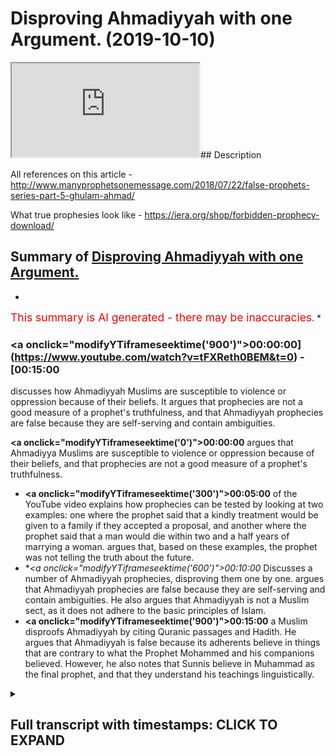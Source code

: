 # Disproving Ahmadiyyah with one Argument. (2019-10-10)

<iframe loading='lazy' src='https://www.youtube.com/embed/tFXReth0BEM'></iframe>## Description

All references on this article  - http://www.manyprophetsonemessage.com/2018/07/22/false-prophets-series-part-5-ghulam-ahmad/

What true prophesies look like - https://iera.org/shop/forbidden-prophecy-download/

## Summary of [Disproving Ahmadiyyah with one Argument.](https://www.youtube.com/watch?v=tFXReth0BEM)


*

<span style="color:red; font-size:125%">This summary is AI generated - there may be inaccuracies</span>. [](/)*

### <a onclick=\"modifyYTiframeseektime('900')\">00:00:00](https://www.youtube.com/watch?v=tFXReth0BEM&t=0) - [00:15:00</a>

 discusses how Ahmadiyyah Muslims are susceptible to violence or oppression because of their beliefs. It argues that prophecies are not a good measure of a prophet's truthfulness, and that Ahmadiyyah prophecies are false because they are self-serving and contain ambiguities.

**<a onclick=\"modifyYTiframeseektime('0')\">00:00:00</a>**  argues that Ahmadiyya Muslims are susceptible to violence or oppression because of their beliefs, and that prophecies are not a good measure of a prophet's truthfulness.
* **<a onclick=\"modifyYTiframeseektime('300')\">00:05:00</a>** of the YouTube video explains how prophecies can be tested by looking at two examples: one where the prophet said that a kindly treatment would be given to a family if they accepted a proposal, and another where the prophet said that a man would die within two and a half years of marrying a woman. argues that, based on these examples, the prophet was not telling the truth about the future.
* **<a onclick=\"modifyYTiframeseektime('600')\">00:10:00</a>* Discusses a number of Ahmadiyyah prophecies, disproving them one by one. argues that Ahmadiyyah prophecies are false because they are self-serving and contain ambiguities. He also argues that Ahmadiyyah is not a Muslim sect, as it does not adhere to the basic principles of Islam.
* **<a onclick=\"modifyYTiframeseektime('900')\">00:15:00</a>**  a Muslim disproofs Ahmadiyyah by citing Quranic passages and Hadith. He argues that Ahmadiyyah is false because its adherents believe in things that are contrary to what the Prophet Mohammed and his companions believed. However, he also notes that Sunnis believe in Muhammad as the final prophet, and that they understand his teachings linguistically.

<details><summary><h2>Full transcript with timestamps: CLICK TO EXPAND</h2></summary>

<a onclick="modifyYTiframeseektime('0)')">0:00:00 Salam alaikum warahmatullahi what I care<\/a>
<a onclick="modifyYTiframeseektime('2)')">0:00:02 - how are you guys doing and this is a<\/a>
<a onclick="modifyYTiframeseektime('4)')">0:00:04 short video hopefully which is meant to<\/a>
<a onclick="modifyYTiframeseektime('7)')">0:00:07 elucidate our brothers and humanity from<\/a>
<a onclick="modifyYTiframeseektime('11)')">0:00:11 the at midi community of course we<\/a>
<a onclick="modifyYTiframeseektime('14)')">0:00:14 understand that the ahmadiyya community<\/a>
<a onclick="modifyYTiframeseektime('16)')">0:00:16 is a small community of about ten<\/a>
<a onclick="modifyYTiframeseektime('19)')">0:00:19 million people worldwide according to<\/a>
<a onclick="modifyYTiframeseektime('21)')">0:00:21 statistics and then we also understand<\/a>
<a onclick="modifyYTiframeseektime('23)')">0:00:23 that they because of that because of<\/a>
<a onclick="modifyYTiframeseektime('26)')">0:00:26 that may be susceptible to kind of<\/a>
<a onclick="modifyYTiframeseektime('29)')">0:00:29 violence or oppression all these things<\/a>
<a onclick="modifyYTiframeseektime('31)')">0:00:31 Wow so the first thing we should<\/a>
<a onclick="modifyYTiframeseektime('33)')">0:00:33 actually sell by saying is that whenever<\/a>
<a onclick="modifyYTiframeseektime('36)')">0:00:36 you see people who who are susceptible<\/a>
<a onclick="modifyYTiframeseektime('40)')">0:00:40 to those things we should be careful not<\/a>
<a onclick="modifyYTiframeseektime('42)')">0:00:42 to twist you know ideological points of<\/a>
<a onclick="modifyYTiframeseektime('45)')">0:00:45 contention theological points of<\/a>
<a onclick="modifyYTiframeseektime('47)')">0:00:47 contention which I'm going to raise in<\/a>
<a onclick="modifyYTiframeseektime('48)')">0:00:48 fact in this video to religious violence<\/a>
<a onclick="modifyYTiframeseektime('52)')">0:00:52 or oppression or anything like that so<\/a>
<a onclick="modifyYTiframeseektime('55)')">0:00:55 that's that's a disclaimer that I want<\/a>
<a onclick="modifyYTiframeseektime('56)')">0:00:56 to make and just for those who don't<\/a>
<a onclick="modifyYTiframeseektime('58)')">0:00:58 understand who and what the Atman is aa<\/a>
<a onclick="modifyYTiframeseektime('62)')">0:01:02 the admin is are a group of people who<\/a>
<a onclick="modifyYTiframeseektime('64)')">0:01:04 believe in the Quran the veracity of the<\/a>
<a onclick="modifyYTiframeseektime('66)')">0:01:06 Quran and they actually even believe in<\/a>
<a onclick="modifyYTiframeseektime('69)')">0:01:09 the son now the you know the the<\/a>
<a onclick="modifyYTiframeseektime('71)')">0:01:11 literature of the Muslims of the Sunni<\/a>
<a onclick="modifyYTiframeseektime('74)')">0:01:14 Muslims like Bukhari Muslim etc and what<\/a>
<a onclick="modifyYTiframeseektime('78)')">0:01:18 they also believe which is what<\/a>
<a onclick="modifyYTiframeseektime('79)')">0:01:19 separates them from the main body of<\/a>
<a onclick="modifyYTiframeseektime('81)')">0:01:21 Sunni Islam and Shia Islam the fact that<\/a>
<a onclick="modifyYTiframeseektime('85)')">0:01:25 there was a prophet that came after they<\/a>
<a onclick="modifyYTiframeseektime('86)')">0:01:26 call him what I'm Ahmed now this man was<\/a>
<a onclick="modifyYTiframeseektime('88)')">0:01:28 a man who was born 1835 and died in 1908<\/a>
<a onclick="modifyYTiframeseektime('92)')">0:01:32 and was in British occupied India at<\/a>
<a onclick="modifyYTiframeseektime('96)')">0:01:36 that time now I'm not gonna go to<\/a>
<a onclick="modifyYTiframeseektime('98)')">0:01:38 conspiracy theories about him lazing and<\/a>
<a onclick="modifyYTiframeseektime('100)')">0:01:40 conspiring with the British it of course<\/a>
<a onclick="modifyYTiframeseektime('102)')">0:01:42 this is the main stream kind of<\/a>
<a onclick="modifyYTiframeseektime('104)')">0:01:44 narrative within Sunni circles which is<\/a>
<a onclick="modifyYTiframeseektime('107)')">0:01:47 that you know he was conspiring with a<\/a>
<a onclick="modifyYTiframeseektime('109)')">0:01:49 British or he was enacting the British<\/a>
<a onclick="modifyYTiframeseektime('111)')">0:01:51 will in that you know he kind of unquiet<\/a>
<a onclick="modifyYTiframeseektime('117)')">0:01:57 eyes the the obligation of jihad<\/a>
<a onclick="modifyYTiframeseektime('121)')">0:02:01 physical fighting back because the<\/a>
<a onclick="modifyYTiframeseektime('124)')">0:02:04 British at that time they had an agenda<\/a>
<a onclick="modifyYTiframeseektime('127)')">0:02:07 of course to to<\/a>
<a onclick="modifyYTiframeseektime('131)')">0:02:11 do you militarize if you like the<\/a>
<a onclick="modifyYTiframeseektime('134)')">0:02:14 aggressing military elements of the<\/a>
<a onclick="modifyYTiframeseektime('137)')">0:02:17 indian colonial people's that's that's a<\/a>
<a onclick="modifyYTiframeseektime('141)')">0:02:21 conspiracy i will call it or it could be<\/a>
<a onclick="modifyYTiframeseektime('143)')">0:02:23 true<\/a>
<a onclick="modifyYTiframeseektime('143)')">0:02:23 i'm not going into the details of this<\/a>
<a onclick="modifyYTiframeseektime('145)')">0:02:25 now because it's not my area of interest<\/a>
<a onclick="modifyYTiframeseektime('147)')">0:02:27 at this point in time but it's important<\/a>
<a onclick="modifyYTiframeseektime('150)')">0:02:30 just to know what kind of narratives are<\/a>
<a onclick="modifyYTiframeseektime('152)')">0:02:32 out there now here's what I do want to<\/a>
<a onclick="modifyYTiframeseektime('154)')">0:02:34 say what you think is very important how<\/a>
<a onclick="modifyYTiframeseektime('157)')">0:02:37 do we know a profit is a profit this is<\/a>
<a onclick="modifyYTiframeseektime('159)')">0:02:39 a good question<\/a>
<a onclick="modifyYTiframeseektime('160)')">0:02:40 okay how do we know a profit is a profit<\/a>
<a onclick="modifyYTiframeseektime('161)')">0:02:41 now in the Islamic tradition I've<\/a>
<a onclick="modifyYTiframeseektime('163)')">0:02:43 already made the argument that from a<\/a>
<a onclick="modifyYTiframeseektime('165)')">0:02:45 completely textual basis that they<\/a>
<a onclick="modifyYTiframeseektime('168)')">0:02:48 cannot be seen to be any profit that<\/a>
<a onclick="modifyYTiframeseektime('169)')">0:02:49 comes after Prophet Muhammad why because<\/a>
<a onclick="modifyYTiframeseektime('172)')">0:02:52 of the versions of lab where he's<\/a>
<a onclick="modifyYTiframeseektime('174)')">0:02:54 referred to as hot and hot in the<\/a>
<a onclick="modifyYTiframeseektime('176)')">0:02:56 beginning so that he's the scene of the<\/a>
<a onclick="modifyYTiframeseektime('180)')">0:03:00 profits point is also the final prophet<\/a>
<a onclick="modifyYTiframeseektime('182)')">0:03:02 now linguists and professor hoon<\/a>
<a onclick="modifyYTiframeseektime('184)')">0:03:04 exegetes of the Quran through all of<\/a>
<a onclick="modifyYTiframeseektime('186)')">0:03:06 history have said that this means that<\/a>
<a onclick="modifyYTiframeseektime('188)')">0:03:08 he is the final prophet the Prophet<\/a>
<a onclick="modifyYTiframeseektime('189)')">0:03:09 himself said in Buhari<\/a>
<a onclick="modifyYTiframeseektime('191)')">0:03:11 in many different anyway I have in fact<\/a>
<a onclick="modifyYTiframeseektime('193)')">0:03:13 different narrations that let it be<\/a>
<a onclick="modifyYTiframeseektime('195)')">0:03:15 about me there's no prophet afternoon<\/a>
<a onclick="modifyYTiframeseektime('196)')">0:03:16 now this is the strongest argument and<\/a>
<a onclick="modifyYTiframeseektime('198)')">0:03:18 there are many arguments which are<\/a>
<a onclick="modifyYTiframeseektime('199)')">0:03:19 subsidiary to those arguments we shall<\/a>
<a onclick="modifyYTiframeseektime('201)')">0:03:21 meet to show that there cannot be a<\/a>
<a onclick="modifyYTiframeseektime('204)')">0:03:24 prophet after prophet Muhammad from an<\/a>
<a onclick="modifyYTiframeseektime('206)')">0:03:26 Islamic perspective however there's an<\/a>
<a onclick="modifyYTiframeseektime('208)')">0:03:28 argument I want to make today which is a<\/a>
<a onclick="modifyYTiframeseektime('210)')">0:03:30 different kind of argument you see well<\/a>
<a onclick="modifyYTiframeseektime('212)')">0:03:32 I'm with himself who as we've said was<\/a>
<a onclick="modifyYTiframeseektime('215)')">0:03:35 quite modern man in terms of his<\/a>
<a onclick="modifyYTiframeseektime('216)')">0:03:36 political placement<\/a>
<a onclick="modifyYTiframeseektime('218)')">0:03:38 he says the following he says that to<\/a>
<a onclick="modifyYTiframeseektime('221)')">0:03:41 draw to judge my truthfulness or lies<\/a>
<a onclick="modifyYTiframeseektime('223)')">0:03:43 there is no better test than prophesies<\/a>
<a onclick="modifyYTiframeseektime('226)')">0:03:46 and he also said let it be known to the<\/a>
<a onclick="modifyYTiframeseektime('229)')">0:03:49 unbelieving persons that my truthfulness<\/a>
<a onclick="modifyYTiframeseektime('231)')">0:03:51 or false will be judged on my prophecies<\/a>
<a onclick="modifyYTiframeseektime('233)')">0:03:53 there is no other touchstone for it and<\/a>
<a onclick="modifyYTiframeseektime('236)')">0:03:56 of course I'm going to provide an<\/a>
<a onclick="modifyYTiframeseektime('238)')">0:03:58 article with all of the references for<\/a>
<a onclick="modifyYTiframeseektime('242)')">0:04:02 these things that he said so what he's<\/a>
<a onclick="modifyYTiframeseektime('244)')">0:04:04 saying is and this is mentioned just<\/a>
<a onclick="modifyYTiframeseektime('249)')">0:04:09 mentioned you know<\/a>
<a onclick="modifyYTiframeseektime('257)')">0:04:17 in Boots where I will show you the<\/a>
<a onclick="modifyYTiframeseektime('260)')">0:04:20 evidences for the references for those<\/a>
<a onclick="modifyYTiframeseektime('263)')">0:04:23 particular quotations I just came as I'm<\/a>
<a onclick="modifyYTiframeseektime('266)')">0:04:26 finding those quotations what I'm gonna<\/a>
<a onclick="modifyYTiframeseektime('267)')">0:04:27 say is that I believe that what a madman<\/a>
<a onclick="modifyYTiframeseektime('269)')">0:04:29 is actually right these points in fact<\/a>
<a onclick="modifyYTiframeseektime('272)')">0:04:32 it is a good point to make that<\/a>
<a onclick="modifyYTiframeseektime('274)')">0:04:34 prophecies are wise required for example<\/a>
<a onclick="modifyYTiframeseektime('276)')">0:04:36 those two things to judge my<\/a>
<a onclick="modifyYTiframeseektime('278)')">0:04:38 truthfulness of lives is no business and<\/a>
<a onclick="modifyYTiframeseektime('280)')">0:04:40 prophecies is mentioned in a book called<\/a>
<a onclick="modifyYTiframeseektime('282)')">0:04:42 rahani Mazzini the volume 19 page 288 is<\/a>
<a onclick="modifyYTiframeseektime('287)')">0:04:47 also let it be known to the unbelieving<\/a>
<a onclick="modifyYTiframeseektime('289)')">0:04:49 persons that my truthfulness or false<\/a>
<a onclick="modifyYTiframeseektime('291)')">0:04:51 winters am uneasy there is no better<\/a>
<a onclick="modifyYTiframeseektime('293)')">0:04:53 touchstone for it is in Amenas he mocked<\/a>
<a onclick="modifyYTiframeseektime('295)')">0:04:55 he Islam page 208 of these references I<\/a>
<a onclick="modifyYTiframeseektime('299)')">0:04:59 will provide in an article which I'm<\/a>
<a onclick="modifyYTiframeseektime('302)')">0:05:02 basing it on this research on now having<\/a>
<a onclick="modifyYTiframeseektime('305)')">0:05:05 said that he's saying basically my<\/a>
<a onclick="modifyYTiframeseektime('306)')">0:05:06 prophecies which is my predictions of<\/a>
<a onclick="modifyYTiframeseektime('308)')">0:05:08 the future this is the touchstone to<\/a>
<a onclick="modifyYTiframeseektime('311)')">0:05:11 know if I'm truthful and I think this is<\/a>
<a onclick="modifyYTiframeseektime('312)')">0:05:12 a very fair test because if someone is<\/a>
<a onclick="modifyYTiframeseektime('314)')">0:05:14 being divinely inspired if someone is<\/a>
<a onclick="modifyYTiframeseektime('317)')">0:05:17 being divinely inspired they should be<\/a>
<a onclick="modifyYTiframeseektime('319)')">0:05:19 in fact yeah telling the truth about the<\/a>
<a onclick="modifyYTiframeseektime('322)')">0:05:22 future because if God is all-knowing he<\/a>
<a onclick="modifyYTiframeseektime('323)')">0:05:23 knows the future as well<\/a>
<a onclick="modifyYTiframeseektime('324)')">0:05:24 very fair enough and that is actually<\/a>
<a onclick="modifyYTiframeseektime('326)')">0:05:26 one of the challenges we as Muslims make<\/a>
<a onclick="modifyYTiframeseektime('328)')">0:05:28 to non-muslims that if the Prophet had<\/a>
<a onclick="modifyYTiframeseektime('331)')">0:05:31 made a prediction of the future that is<\/a>
<a onclick="modifyYTiframeseektime('333)')">0:05:33 time-bound<\/a>
<a onclick="modifyYTiframeseektime('334)')">0:05:34 for example place bound that ship have<\/a>
<a onclick="modifyYTiframeseektime('338)')">0:05:38 materialized and if it can be falsified<\/a>
<a onclick="modifyYTiframeseektime('339)')">0:05:39 this effectively falsify his prophethood<\/a>
<a onclick="modifyYTiframeseektime('342)')">0:05:42 it's a very fair enough test because no<\/a>
<a onclick="modifyYTiframeseektime('344)')">0:05:44 one knows the future for sure now I want<\/a>
<a onclick="modifyYTiframeseektime('347)')">0:05:47 to just introduce you to two prophecies<\/a>
<a onclick="modifyYTiframeseektime('348)')">0:05:48 or two or three prophecies that will I'm<\/a>
<a onclick="modifyYTiframeseektime('350)')">0:05:50 adamant made and we want to look at<\/a>
<a onclick="modifyYTiframeseektime('351)')">0:05:51 these prophecies and see was he telling<\/a>
<a onclick="modifyYTiframeseektime('353)')">0:05:53 the truth or not he says what a madman<\/a>
<a onclick="modifyYTiframeseektime('357)')">0:05:57 says in the following he says it was<\/a>
<a onclick="modifyYTiframeseektime('359)')">0:05:59 revealed to me by the Most High God that<\/a>
<a onclick="modifyYTiframeseektime('363)')">0:06:03 I should seek the hand of Ahmed begs<\/a>
<a onclick="modifyYTiframeseektime('365)')">0:06:05 Eldar eldest daughter and to tell them<\/a>
<a onclick="modifyYTiframeseektime('368)')">0:06:08 that a kindly treatment shall be dealt<\/a>
<a onclick="modifyYTiframeseektime('371)')">0:06:11 to them if they accept the proposal and<\/a>
<a onclick="modifyYTiframeseektime('373)')">0:06:13 that this marriage shall bring to them<\/a>
<a onclick="modifyYTiframeseektime('375)')">0:06:15 blessings and blissful beatitude but if<\/a>
<a onclick="modifyYTiframeseektime('378)')">0:06:18 they should refuse to do so the end of<\/a>
<a onclick="modifyYTiframeseektime('381)')">0:06:21 the girl shall be very sad<\/a>
<a onclick="modifyYTiframeseektime('383)')">0:06:23 and the man who shall marry her shall<\/a>
<a onclick="modifyYTiframeseektime('386)')">0:06:26 die<\/a>
<a onclick="modifyYTiframeseektime('386)')">0:06:26 within two and a half years and her<\/a>
<a onclick="modifyYTiframeseektime('388)')">0:06:28 father within three years from the date<\/a>
<a onclick="modifyYTiframeseektime('390)')">0:06:30 of marriage God the most high will<\/a>
<a onclick="modifyYTiframeseektime('393)')">0:06:33 remove every obstacle in the end bring<\/a>
<a onclick="modifyYTiframeseektime('396)')">0:06:36 her into marriage with me Tocqueville<\/a>
<a onclick="modifyYTiframeseektime('398)')">0:06:38 Allah saying this yeah and turn the<\/a>
<a onclick="modifyYTiframeseektime('400)')">0:06:40 irreligious people into Muslims and<\/a>
<a onclick="modifyYTiframeseektime('402)')">0:06:42 bring to guidance those who have lost<\/a>
<a onclick="modifyYTiframeseektime('405)')">0:06:45 the right path it's very clear what a<\/a>
<a onclick="modifyYTiframeseektime('409)')">0:06:49 madman is saying that he will marry this<\/a>
<a onclick="modifyYTiframeseektime('411)')">0:06:51 woman<\/a>
<a onclick="modifyYTiframeseektime('412)')">0:06:52 whose name is Mohammad II Begum yeah<\/a>
<a onclick="modifyYTiframeseektime('415)')">0:06:55 he's saying that will happen in this<\/a>
<a onclick="modifyYTiframeseektime('416)')">0:06:56 time if this doesn't happen and so on<\/a>
<a onclick="modifyYTiframeseektime('418)')">0:06:58 then we problematic now highs will jump<\/a>
<a onclick="modifyYTiframeseektime('421)')">0:07:01 on this and say well hold on he says<\/a>
<a onclick="modifyYTiframeseektime('422)')">0:07:02 that if the people repent there was a<\/a>
<a onclick="modifyYTiframeseektime('424)')">0:07:04 condition of repentance the family if<\/a>
<a onclick="modifyYTiframeseektime('426)')">0:07:06 the family doesn't repent then all these<\/a>
<a onclick="modifyYTiframeseektime('428)')">0:07:08 things will happen however even after a<\/a>
<a onclick="modifyYTiframeseektime('431)')">0:07:11 family was sending because they got a<\/a>
<a onclick="modifyYTiframeseektime('433)')">0:07:13 little bit worried actually maybe this<\/a>
<a onclick="modifyYTiframeseektime('434)')">0:07:14 guy is telling the truth the family side<\/a>
<a onclick="modifyYTiframeseektime('436)')">0:07:16 writing you know letters of apology to<\/a>
<a onclick="modifyYTiframeseektime('438)')">0:07:18 the two and so on even after that he<\/a>
<a onclick="modifyYTiframeseektime('442)')">0:07:22 reiterated so a company because of<\/a>
<a onclick="modifyYTiframeseektime('444)')">0:07:24 repentance he reiterated the same<\/a>
<a onclick="modifyYTiframeseektime('446)')">0:07:26 message she said even after they<\/a>
<a onclick="modifyYTiframeseektime('449)')">0:07:29 supposedly you know apologized and so on<\/a>
<a onclick="modifyYTiframeseektime('451)')">0:07:31 but the death of Ahmed but beg broke<\/a>
<a onclick="modifyYTiframeseektime('454)')">0:07:34 their backs and this was why they sent<\/a>
<a onclick="modifyYTiframeseektime('456)')">0:07:36 letters of apology and regret so he's<\/a>
<a onclick="modifyYTiframeseektime('458)')">0:07:38 acknowledging that they said assembly is<\/a>
<a onclick="modifyYTiframeseektime('460)')">0:07:40 of a program as they were struck by fear<\/a>
<a onclick="modifyYTiframeseektime('463)')">0:07:43 and terror in their hearts it was<\/a>
<a onclick="modifyYTiframeseektime('464)')">0:07:44 essential that God the Most High<\/a>
<a onclick="modifyYTiframeseektime('466)')">0:07:46 according to his ancient way postponed<\/a>
<a onclick="modifyYTiframeseektime('468)')">0:07:48 the day of punishment to some later time<\/a>
<a onclick="modifyYTiframeseektime('470)')">0:07:50 that is to the time when those people<\/a>
<a onclick="modifyYTiframeseektime('473)')">0:07:53 again turned back fully to another time<\/a>
<a onclick="modifyYTiframeseektime('476)')">0:07:56 of fearing and turning to God is<\/a>
<a onclick="modifyYTiframeseektime('478)')">0:07:58 displayed as proved by the whole of the<\/a>
<a onclick="modifyYTiframeseektime('480)')">0:08:00 Quran but the essence of the prophecy<\/a>
<a onclick="modifyYTiframeseektime('483)')">0:08:03 that this woman will enter into this<\/a>
<a onclick="modifyYTiframeseektime('485)')">0:08:05 marriage with me is an absolute fate<\/a>
<a onclick="modifyYTiframeseektime('488)')">0:08:08 isn't a discovery is an absolute fate<\/a>
<a onclick="modifyYTiframeseektime('491)')">0:08:11 which cannot be averted now this is<\/a>
<a onclick="modifyYTiframeseektime('494)')">0:08:14 clear even after the so-called<\/a>
<a onclick="modifyYTiframeseektime('496)')">0:08:16 repentance and apology so absolute faith<\/a>
<a onclick="modifyYTiframeseektime('498)')">0:08:18 which were which one cannot be averted<\/a>
<a onclick="modifyYTiframeseektime('500)')">0:08:20 he says so after these days when God the<\/a>
<a onclick="modifyYTiframeseektime('502)')">0:08:22 most high sees that these people's<\/a>
<a onclick="modifyYTiframeseektime('504)')">0:08:24 hearts have hardened and that they have<\/a>
<a onclick="modifyYTiframeseektime('506)')">0:08:26 not valued the few days of respite and<\/a>
<a onclick="modifyYTiframeseektime('509)')">0:08:29 relaxation given to them then he will<\/a>
<a onclick="modifyYTiframeseektime('511)')">0:08:31 turn to the fulfillment of the prophecy<\/a>
<a onclick="modifyYTiframeseektime('513)')">0:08:33 of his holy word<\/a>
<a onclick="modifyYTiframeseektime('515)')">0:08:35 so you can't say that because of all the<\/a>
<a onclick="modifyYTiframeseektime('517)')">0:08:37 family repented because here saying he's<\/a>
<a onclick="modifyYTiframeseektime('518)')">0:08:38 definitely she's been definitely to be<\/a>
<a onclick="modifyYTiframeseektime('519)')">0:08:39 married with me what did this happen<\/a>
<a onclick="modifyYTiframeseektime('525)')">0:08:45 was he ever married to Mohamed he bigger<\/a>
<a onclick="modifyYTiframeseektime('527)')">0:08:47 this is the question we have to ask<\/a>
<a onclick="modifyYTiframeseektime('529)')">0:08:49 because this was saying it's absolute<\/a>
<a onclick="modifyYTiframeseektime('530)')">0:08:50 the answer is no he never married her<\/a>
<a onclick="modifyYTiframeseektime('534)')">0:08:54 and there's no evidence like he married<\/a>
<a onclick="modifyYTiframeseektime('535)')">0:08:55 her in fact she got married to another<\/a>
<a onclick="modifyYTiframeseektime('536)')">0:08:56 man now then all those bad things happen<\/a>
<a onclick="modifyYTiframeseektime('539)')">0:08:59 to Mohammed he Begum did you know did<\/a>
<a onclick="modifyYTiframeseektime('543)')">0:09:03 Allah break their backs and so on no<\/a>
<a onclick="modifyYTiframeseektime('545)')">0:09:05 more so the question is how can his<\/a>
<a onclick="modifyYTiframeseektime('549)')">0:09:09 prophecy be wrong if he knows the future<\/a>
<a onclick="modifyYTiframeseektime('550)')">0:09:10 it seems someone may be a critical say<\/a>
<a onclick="modifyYTiframeseektime('554)')">0:09:14 this man really wanted to get married to<\/a>
<a onclick="modifyYTiframeseektime('555)')">0:09:15 this woman was using fear tactics to try<\/a>
<a onclick="modifyYTiframeseektime('559)')">0:09:19 to persuade the woman for marriage but<\/a>
<a onclick="modifyYTiframeseektime('562)')">0:09:22 that never materialized but<\/a>
<a onclick="modifyYTiframeseektime('564)')">0:09:24 unfortunately what that did is it put<\/a>
<a onclick="modifyYTiframeseektime('566)')">0:09:26 the cat in with the pigeons it put the<\/a>
<a onclick="modifyYTiframeseektime('567)')">0:09:27 spanner in with the Woodworks because<\/a>
<a onclick="modifyYTiframeseektime('569)')">0:09:29 now we can say that this is a false<\/a>
<a onclick="modifyYTiframeseektime('571)')">0:09:31 prophecy which effectively you could<\/a>
<a onclick="modifyYTiframeseektime('574)')">0:09:34 argue falsifies his whole claim to<\/a>
<a onclick="modifyYTiframeseektime('578)')">0:09:38 profit so by the way he says this and<\/a>
<a onclick="modifyYTiframeseektime('582)')">0:09:42 I'll give you the references in the<\/a>
<a onclick="modifyYTiframeseektime('584)')">0:09:44 article you can check the other comfort<\/a>
<a onclick="modifyYTiframeseektime('585)')">0:09:45 in the description box<\/a>
<a onclick="modifyYTiframeseektime('586)')">0:09:46 by the way of prophecy the exalted God<\/a>
<a onclick="modifyYTiframeseektime('589)')">0:09:49 revealed him to his number one that<\/a>
<a onclick="modifyYTiframeseektime('591)')">0:09:51 ultimately the elder daughter of Mirza<\/a>
<a onclick="modifyYTiframeseektime('593)')">0:09:53 Ahmed Beck son of menahalim Beck would<\/a>
<a onclick="modifyYTiframeseektime('597)')">0:09:57 be married to me these people will<\/a>
<a onclick="modifyYTiframeseektime('599)')">0:09:59 resort to great hostility and would put<\/a>
<a onclick="modifyYTiframeseektime('601)')">0:10:01 many obstacles in the way but in the end<\/a>
<a onclick="modifyYTiframeseektime('603)')">0:10:03 it would surely take place the exalted<\/a>
<a onclick="modifyYTiframeseektime('606)')">0:10:06 God by all possible means bring her to<\/a>
<a onclick="modifyYTiframeseektime('608)')">0:10:08 me<\/a>
<a onclick="modifyYTiframeseektime('609)')">0:10:09 whether a virgin or a widow and would<\/a>
<a onclick="modifyYTiframeseektime('611)')">0:10:11 remove all impediments and would of<\/a>
<a onclick="modifyYTiframeseektime('613)')">0:10:13 necessity to the Sun and no one will be<\/a>
<a onclick="modifyYTiframeseektime('617)')">0:10:17 able to prevent it yeah if this has been<\/a>
<a onclick="modifyYTiframeseektime('621)')">0:10:21 in the hadith literature of the Salim<\/a>
<a onclick="modifyYTiframeseektime('624)')">0:10:24 that he was saying that this is gonna<\/a>
<a onclick="modifyYTiframeseektime('626)')">0:10:26 happen I'm gonna marry this woman and he<\/a>
<a onclick="modifyYTiframeseektime('628)')">0:10:28 never did it imagine what the Orientals<\/a>
<a onclick="modifyYTiframeseektime('629)')">0:10:29 would be doing they'll be having a field<\/a>
<a onclick="modifyYTiframeseektime('631)')">0:10:31 day with this information now look at<\/a>
<a onclick="modifyYTiframeseektime('636)')">0:10:36 this<\/a>
<a onclick="modifyYTiframeseektime('636)')">0:10:36 in addition to this false prophecy yeah<\/a>
<a onclick="modifyYTiframeseektime('638)')">0:10:38 secondary one he says it is God's<\/a>
<a onclick="modifyYTiframeseektime('641)')">0:10:41 intention this is him again God's<\/a>
<a onclick="modifyYTiframeseektime('644)')">0:10:44 intention that he will bring two ladies<\/a>
<a onclick="modifyYTiframeseektime('646)')">0:10:46 in my wedlock<\/a>
<a onclick="modifyYTiframeseektime('648)')">0:10:48 one will be a virgin and the other a<\/a>
<a onclick="modifyYTiframeseektime('650)')">0:10:50 widow<\/a>
<a onclick="modifyYTiframeseektime('651)')">0:10:51 therefore this inspiration now as<\/a>
<a onclick="modifyYTiframeseektime('653)')">0:10:53 related to the version has been<\/a>
<a onclick="modifyYTiframeseektime('655)')">0:10:55 fulfilled and presented by the grace of<\/a>
<a onclick="modifyYTiframeseektime('657)')">0:10:57 God I have four sons from it this wife<\/a>
<a onclick="modifyYTiframeseektime('659)')">0:10:59 I'm still waiting for the fulfillment of<\/a>
<a onclick="modifyYTiframeseektime('661)')">0:11:01 the inspiration regarding Widow now the<\/a>
<a onclick="modifyYTiframeseektime('663)')">0:11:03 thing is what I'm not married twice most<\/a>
<a onclick="modifyYTiframeseektime('664)')">0:11:04 two versions he married twice before and<\/a>
<a onclick="modifyYTiframeseektime('667)')">0:11:07 he married - harmik Bibi and no strategy<\/a>
<a onclick="modifyYTiframeseektime('669)')">0:11:09 em bigger both of them yes both of them<\/a>
<a onclick="modifyYTiframeseektime('673)')">0:11:13 are virgins now the question is he said<\/a>
<a onclick="modifyYTiframeseektime('675)')">0:11:15 I'm gonna marry a virgin and the widow<\/a>
<a onclick="modifyYTiframeseektime('676)')">0:11:16 so wait a minute we should do it the<\/a>
<a onclick="modifyYTiframeseektime('679)')">0:11:19 other way Widow that he married well<\/a>
<a onclick="modifyYTiframeseektime('681)')">0:11:21 someone can argue well when he married<\/a>
<a onclick="modifyYTiframeseektime('683)')">0:11:23 her she was no longer a virgin okay well<\/a>
<a onclick="modifyYTiframeseektime('686)')">0:11:26 this is the when she outlived him so she<\/a>
<a onclick="modifyYTiframeseektime('688)')">0:11:28 became a widow but doesn't work like<\/a>
<a onclick="modifyYTiframeseektime('690)')">0:11:30 that because he said he'll bring him -<\/a>
<a onclick="modifyYTiframeseektime('692)')">0:11:32 no I - my wedlock eonni<\/a>
<a onclick="modifyYTiframeseektime('695)')">0:11:35 that she was in that state of being a<\/a>
<a onclick="modifyYTiframeseektime('696)')">0:11:36 widow already and then she was brought<\/a>
<a onclick="modifyYTiframeseektime('699)')">0:11:39 to my weblog not that I made her the<\/a>
<a onclick="modifyYTiframeseektime('701)')">0:11:41 widow or because of me she became a<\/a>
<a onclick="modifyYTiframeseektime('703)')">0:11:43 widow Yani<\/a>
<a onclick="modifyYTiframeseektime('704)')">0:11:44 so the two things here are interlinked<\/a>
<a onclick="modifyYTiframeseektime('706)')">0:11:46 false prophecies relating to marriage<\/a>
<a onclick="modifyYTiframeseektime('708)')">0:11:48 and so obviously someone will argue if<\/a>
<a onclick="modifyYTiframeseektime('711)')">0:11:51 there was an oriental census<\/a>
<a onclick="modifyYTiframeseektime('713)')">0:11:53 [Music]<\/a>
<a onclick="modifyYTiframeseektime('714)')">0:11:54 self-serving prophesies because you want<\/a>
<a onclick="modifyYTiframeseektime('717)')">0:11:57 to marry the Orient this will sell us<\/a>
<a onclick="modifyYTiframeseektime('719)')">0:11:59 you want to hear the problem on tomorrow<\/a>
<a onclick="modifyYTiframeseektime('720)')">0:12:00 and therefore you say you're gonna marry<\/a>
<a onclick="modifyYTiframeseektime('722)')">0:12:02 this otherwise break your back to sand<\/a>
<a onclick="modifyYTiframeseektime('723)')">0:12:03 that they would have a field day with<\/a>
<a onclick="modifyYTiframeseektime('725)')">0:12:05 this and that he did not marry and so on<\/a>
<a onclick="modifyYTiframeseektime('728)')">0:12:08 so forth by him<\/a>
<a onclick="modifyYTiframeseektime('729)')">0:12:09 so imagine if it was us as the Sunni<\/a>
<a onclick="modifyYTiframeseektime('731)')">0:12:11 Muslims will be here elated in front of<\/a>
<a onclick="modifyYTiframeseektime('734)')">0:12:14 the international community with such<\/a>
<a onclick="modifyYTiframeseektime('736)')">0:12:16 false prophecies<\/a>
<a onclick="modifyYTiframeseektime('737)')">0:12:17 moreover well I'm Ahmed said I shall die<\/a>
<a onclick="modifyYTiframeseektime('741)')">0:12:21 in Mecca or Medina and the man never<\/a>
<a onclick="modifyYTiframeseektime('744)')">0:12:24 stepped foot in Mecca or Medina what<\/a>
<a onclick="modifyYTiframeseektime('746)')">0:12:26 more do you want<\/a>
<a onclick="modifyYTiframeseektime('747)')">0:12:27 ladies and gentlemen let's read the<\/a>
<a onclick="modifyYTiframeseektime('749)')">0:12:29 whole thing are you taking out of<\/a>
<a onclick="modifyYTiframeseektime('750)')">0:12:30 context<\/a>
<a onclick="modifyYTiframeseektime('750)')">0:12:30 I don't think me brother because you<\/a>
<a onclick="modifyYTiframeseektime('752)')">0:12:32 need you so this I shall die in Mecca<\/a>
<a onclick="modifyYTiframeseektime('754)')">0:12:34 Medina means that before my death I<\/a>
<a onclick="modifyYTiframeseektime('757)')">0:12:37 shall be bestowed victory like that of<\/a>
<a onclick="modifyYTiframeseektime('759)')">0:12:39 madcap listen to this that I should say<\/a>
<a onclick="modifyYTiframeseektime('761)')">0:12:41 that the holy prophet had vanquished his<\/a>
<a onclick="modifyYTiframeseektime('763)')">0:12:43 enemies through them<\/a>
<a onclick="modifyYTiframeseektime('764)')">0:12:44 sensation of majestic signs of Allah so<\/a>
<a onclick="modifyYTiframeseektime('766)')">0:12:46 it will happen now the second meaning is<\/a>
<a onclick="modifyYTiframeseektime('768)')">0:12:48 that before my death I shall bestow the<\/a>
<a onclick="modifyYTiframeseektime('770)')">0:12:50 victory like that of Medina which means<\/a>
<a onclick="modifyYTiframeseektime('773)')">0:12:53 that people's heart will be their own<\/a>
<a onclick="modifyYTiframeseektime('775)')">0:12:55 inclined towards me the phrase God has<\/a>
<a onclick="modifyYTiframeseektime('779)')">0:12:59 decreed I and my messengers shall<\/a>
<a onclick="modifyYTiframeseektime('781)')">0:13:01 prevail points of victory like that was<\/a>
<a onclick="modifyYTiframeseektime('783)')">0:13:03 Mecca and the phrase peace is the word<\/a>
<a onclick="modifyYTiframeseektime('786)')">0:13:06 for my merciful look point to a picture<\/a>
<a onclick="modifyYTiframeseektime('787)')">0:13:07 like that of Medina wait a minute<\/a>
<a onclick="modifyYTiframeseektime('789)')">0:13:09 ten million people in the world which is<\/a>
<a onclick="modifyYTiframeseektime('790)')">0:13:10 the side the size of London as a<\/a>
<a onclick="modifyYTiframeseektime('792)')">0:13:12 religious community what Mecca Medina<\/a>
<a onclick="modifyYTiframeseektime('794)')">0:13:14 I'm sorry to say how can you even<\/a>
<a onclick="modifyYTiframeseektime('796)')">0:13:16 compare the victory of Muhammad's Allah<\/a>
<a onclick="modifyYTiframeseektime('798)')">0:13:18 as something was stretched yeah from<\/a>
<a onclick="modifyYTiframeseektime('801)')">0:13:21 Michelle a calamity never of Arabia from<\/a>
<a onclick="modifyYTiframeseektime('804)')">0:13:24 the east part the worst is the worst<\/a>
<a onclick="modifyYTiframeseektime('805)')">0:13:25 part of the West with such Yanni sorry<\/a>
<a onclick="modifyYTiframeseektime('809)')">0:13:29 to say in significant gains<\/a>
<a onclick="modifyYTiframeseektime('812)')">0:13:32 comparatively from a demographic<\/a>
<a onclick="modifyYTiframeseektime('813)')">0:13:33 perspective of Allah but then those<\/a>
<a onclick="modifyYTiframeseektime('816)')">0:13:36 don't forget hold on I told us the truth<\/a>
<a onclick="modifyYTiframeseektime('819)')">0:13:39 so the Kakadu he spoke the truth<\/a>
<a onclick="modifyYTiframeseektime('823)')">0:13:43 even though in many instances he did not<\/a>
<a onclick="modifyYTiframeseektime('825)')">0:13:45 speak the truth - he said in so saying<\/a>
<a onclick="modifyYTiframeseektime('828)')">0:13:48 he said to judge my truthful missile<\/a>
<a onclick="modifyYTiframeseektime('831)')">0:13:51 lies there is no better test than<\/a>
<a onclick="modifyYTiframeseektime('832)')">0:13:52 prophesies like we use the prophecies<\/a>
<a onclick="modifyYTiframeseektime('834)')">0:13:54 and we come to the conclusion that<\/a>
<a onclick="modifyYTiframeseektime('836)')">0:13:56 actually when you came to predicting the<\/a>
<a onclick="modifyYTiframeseektime('838)')">0:13:58 future you did a miserable job you did<\/a>
<a onclick="modifyYTiframeseektime('841)')">0:14:01 not do the right thing and therefore in<\/a>
<a onclick="modifyYTiframeseektime('844)')">0:14:04 addition to all of those evidences that<\/a>
<a onclick="modifyYTiframeseektime('847)')">0:14:07 point to the fact that problem house our<\/a>
<a onclick="modifyYTiframeseektime('848)')">0:14:08 salah is the final messenger you also<\/a>
<a onclick="modifyYTiframeseektime('850)')">0:14:10 have these clear evidences to the<\/a>
<a onclick="modifyYTiframeseektime('853)')">0:14:13 brothers to the sisters in humanity<\/a>
<a onclick="modifyYTiframeseektime('855)')">0:14:15 there are many brothers and sisters<\/a>
<a onclick="modifyYTiframeseektime('856)')">0:14:16 which claim which clearly show<\/a>
<a onclick="modifyYTiframeseektime('859)')">0:14:19 unequivocally ambiguously that Allah<\/a>
<a onclick="modifyYTiframeseektime('862)')">0:14:22 Muhammad made false prophecies with this<\/a>
<a onclick="modifyYTiframeseektime('864)')">0:14:24 legend gentlemen why I think we have to<\/a>
<a onclick="modifyYTiframeseektime('866)')">0:14:26 be humble and I apologize if I came<\/a>
<a onclick="modifyYTiframeseektime('869)')">0:14:29 across the lip of passion but it's very<\/a>
<a onclick="modifyYTiframeseektime('870)')">0:14:30 important matter if we're gonna yeah me<\/a>
<a onclick="modifyYTiframeseektime('873)')">0:14:33 leave a sort of album I'm going to leave<\/a>
<a onclick="modifyYTiframeseektime('875)')">0:14:35 the bulk of the Muslim<\/a>
<a onclick="modifyYTiframeseektime('877)')">0:14:37 body in their reasoning that remark<\/a>
<a onclick="modifyYTiframeseektime('879)')">0:14:39 system is the final perfect the question<\/a>
<a onclick="modifyYTiframeseektime('881)')">0:14:41 is there has to be some incredibly<\/a>
<a onclick="modifyYTiframeseektime('883)')">0:14:43 strong evidences neither this man show<\/a>
<a onclick="modifyYTiframeseektime('886)')">0:14:46 voilá moment that he had a revelation<\/a>
<a onclick="modifyYTiframeseektime('889)')">0:14:49 from his own words or from the<\/a>
<a onclick="modifyYTiframeseektime('892)')">0:14:52 information that is provided up on<\/a>
<a onclick="modifyYTiframeseektime('894)')">0:14:54 Amazon<\/a>
<a onclick="modifyYTiframeseektime('895)')">0:14:55 we invite the brothers and sisters in a<\/a>
<a onclick="modifyYTiframeseektime('897)')">0:14:57 comedy sect to come to a mainstream<\/a>
<a onclick="modifyYTiframeseektime('900)')">0:15:00 Islam and shot a lot to just go back to<\/a>
<a onclick="modifyYTiframeseektime('903)')">0:15:03 what the Sahaba believed him<\/a>
<a onclick="modifyYTiframeseektime('904)')">0:15:04 feminine women you meant to be for buddy<\/a>
<a onclick="modifyYTiframeseektime('907)')">0:15:07 fellow into a loafer in them at home<\/a>
<a onclick="modifyYTiframeseektime('908)')">0:15:08 Fisher Park if I say ik fecal mobilize<\/a>
<a onclick="modifyYTiframeseektime('910)')">0:15:10 the Quran says if they believe in what<\/a>
<a onclick="modifyYTiframeseektime('912)')">0:15:12 you guys believe in them they're on the<\/a>
<a onclick="modifyYTiframeseektime('913)')">0:15:13 right path and if they go away from that<\/a>
<a onclick="modifyYTiframeseektime('915)')">0:15:15 then they are in France question I just<\/a>
<a onclick="modifyYTiframeseektime('918)')">0:15:18 say to the brothers let's go back to<\/a>
<a onclick="modifyYTiframeseektime('919)')">0:15:19 what the Sahaba said on these matters<\/a>
<a onclick="modifyYTiframeseektime('920)')">0:15:20 let's see what the morph SEO Hyun said<\/a>
<a onclick="modifyYTiframeseektime('922)')">0:15:22 let's see what the exegete said for<\/a>
<a onclick="modifyYTiframeseektime('924)')">0:15:24 hundreds of years was the Prophet<\/a>
<a onclick="modifyYTiframeseektime('926)')">0:15:26 Mohammed the final prophet or not did<\/a>
<a onclick="modifyYTiframeseektime('928)')">0:15:28 they understand it linguistically as<\/a>
<a onclick="modifyYTiframeseektime('929)')">0:15:29 that I think you'll find that they did<\/a>
<a onclick="modifyYTiframeseektime('932)')">0:15:32 please consider Sunni Islam Andrew oh<\/a>
<a onclick="modifyYTiframeseektime('936)')">0:15:36 happy happy happy with open arms<\/a>
<a onclick="modifyYTiframeseektime('938)')">0:15:38 well salam alikum warahmatu allahi learn<\/a>
<a onclick="modifyYTiframeseektime('940)')">0:15:40 it<\/a>
</details>